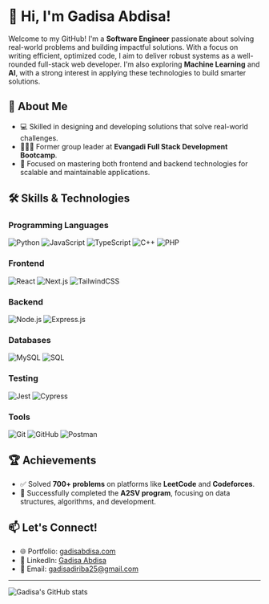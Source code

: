 # 👋 Hi, I'm Gadisa Abdisa!  

Welcome to my GitHub! I'm a **Software Engineer** passionate about solving real-world problems and building impactful solutions. With a focus on writing efficient, optimized code, I aim to deliver robust systems as a well-rounded full-stack web developer.  I'm also exploring **Machine Learning** and **AI**, with a strong interest in applying these technologies to build smarter solutions.

## 🚀 About Me  
- 💻 Skilled in designing and developing solutions that solve real-world challenges. 
- 🧑‍🤝‍🧑 Former group leader at **Evangadi Full Stack Development Bootcamp**.  
- 🌟 Focused on mastering both frontend and backend technologies for scalable and maintainable applications.  

## 🛠️ Skills & Technologies  

### Programming Languages  
<p>
  <img src="https://img.shields.io/badge/Python-3776AB?style=for-the-badge&logo=python&logoColor=white" alt="Python"/>
  <img src="https://img.shields.io/badge/JavaScript-F7DF1E?style=for-the-badge&logo=javascript&logoColor=black" alt="JavaScript"/>
  <img src="https://img.shields.io/badge/TypeScript-3178C6?style=for-the-badge&logo=typescript&logoColor=white" alt="TypeScript"/>
  <img src="https://img.shields.io/badge/C++-00599C?style=for-the-badge&logo=cplusplus&logoColor=white" alt="C++"/>
  <img src="https://img.shields.io/badge/PHP-777BB4?style=for-the-badge&logo=php&logoColor=white" alt="PHP"/>
</p>

### Frontend  
<p>
  <img src="https://img.shields.io/badge/React-61DAFB?style=for-the-badge&logo=react&logoColor=black" alt="React"/>
  <img src="https://img.shields.io/badge/Next.js-000000?style=for-the-badge&logo=next.js&logoColor=white" alt="Next.js"/>
  <img src="https://img.shields.io/badge/TailwindCSS-38B2AC?style=for-the-badge&logo=tailwind-css&logoColor=white" alt="TailwindCSS"/>
</p>

### Backend  
<p>
  <img src="https://img.shields.io/badge/Node.js-339933?style=for-the-badge&logo=node.js&logoColor=white" alt="Node.js"/>
  <img src="https://img.shields.io/badge/Express.js-000000?style=for-the-badge&logo=express&logoColor=white" alt="Express.js"/>
</p>

### Databases  
<p>
  <img src="https://img.shields.io/badge/MySQL-4479A1?style=for-the-badge&logo=mysql&logoColor=white" alt="MySQL"/>
  <img src="https://img.shields.io/badge/SQL-4479A1?style=for-the-badge&logo=microsoft-sql-server&logoColor=white" alt="SQL"/>
</p>

### Testing  
<p>
  <img src="https://img.shields.io/badge/Jest-C21325?style=for-the-badge&logo=jest&logoColor=white" alt="Jest"/>
  <img src="https://img.shields.io/badge/Cypress-17202C?style=for-the-badge&logo=cypress&logoColor=white" alt="Cypress"/>
</p>

### Tools  
<p>
  <img src="https://img.shields.io/badge/Git-F05032?style=for-the-badge&logo=git&logoColor=white" alt="Git"/>
  <img src="https://img.shields.io/badge/GitHub-181717?style=for-the-badge&logo=github&logoColor=white" alt="GitHub"/>
  <img src="https://img.shields.io/badge/Postman-FF6C37?style=for-the-badge&logo=postman&logoColor=white" alt="Postman"/>
</p>

## 🏆 Achievements  
- ✅ Solved **700+ problems** on platforms like **LeetCode** and **Codeforces**.   
- 🏅 Successfully completed the **A2SV program**, focusing on data structures, algorithms, and development.  

## 📫 Let's Connect!  
- 🌐 Portfolio: [gadisabdisa.com](https://gadisabdisa.com/)
- 💼 LinkedIn: [Gadisa Abdisa](https://www.linkedin.com/in/gadisa-abdisa/)
- 📧 Email: [gadisadiriba25@gmail.com](mailto:gadisadiriba25@gmail.com)

---

![Gadisa's GitHub stats](https://github-readme-stats.vercel.app/api?username=Gadisa21&show_icons=true&theme=radical)  
